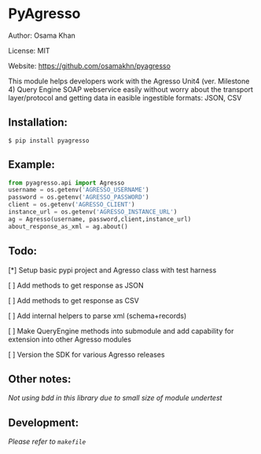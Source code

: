 PyAgresso
===================

Author: Osama Khan

License: MIT

Website: https://github.com/osamakhn/pyagresso


This module helps developers work with the Agresso Unit4 (ver. Milestone 4) Query Engine
SOAP webservice easily without worry about the transport layer/protocol and getting data in easible
ingestible formats: JSON, CSV

## Installation:

`$ pip install pyagresso`

## Example:

```python
from pyagresso.api import Agresso
username = os.getenv('AGRESSO_USERNAME')
password = os.getenv('AGRESSO_PASSWORD')
client = os.getenv('AGRESSO_CLIENT')
instance_url = os.getenv('AGRESSO_INSTANCE_URL')
ag = Agresso(username, password,client,instance_url)
about_response_as_xml = ag.about()
```

## Todo:
[*] Setup basic pypi project and Agresso class with test harness

[ ] Add methods to get response as JSON

[ ] Add methods to get response as CSV

[ ] Add internal helpers to parse xml (schema+records)

[ ] Make QueryEngine methods into submodule and add capability for extension into other Agresso modules

[ ] Version the SDK for various Agresso releases

## Other notes: 
_Not using bdd in this library due to small size of module undertest_

## Development:
_Please refer to `makefile`_